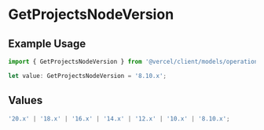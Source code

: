# GetProjectsNodeVersion

## Example Usage

```typescript
import { GetProjectsNodeVersion } from '@vercel/client/models/operations';

let value: GetProjectsNodeVersion = '8.10.x';
```

## Values

```typescript
'20.x' | '18.x' | '16.x' | '14.x' | '12.x' | '10.x' | '8.10.x';
```
